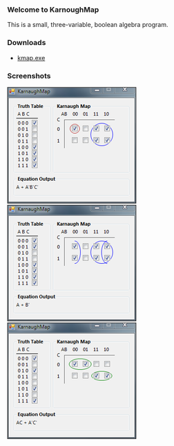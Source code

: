 ### Welcome to KarnoughMap
This is a small, three-variable, boolean algebra program.

### Downloads
* [kmap.exe](https://github.com/ishahid/kmap/releases/download/v1.0/kmap.exe)

### Screenshots
<img src="images/screenshot1.png"  alt="Screenshot 1" height="269px" width="299px"><br>
<img src="images/screenshot2.png"  alt="Screenshot 2" height="269px" width="299px"><br>
<img src="images/screenshot3.png"  alt="Screenshot 3" height="269px" width="299px">
